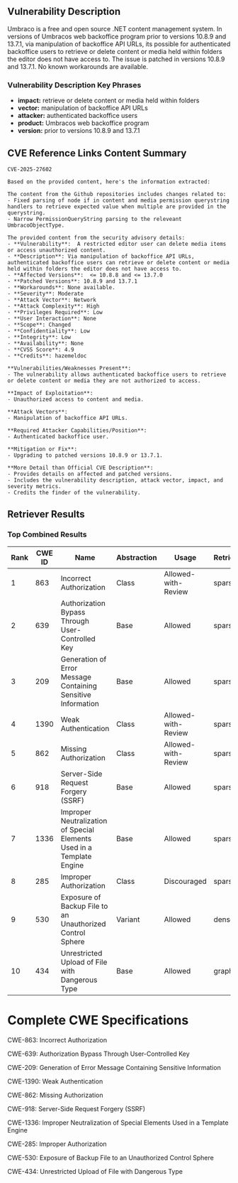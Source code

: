 ## Vulnerability Description
Umbraco is a free and open source .NET content management system. In versions of Umbracos web backoffice program prior to versions 10.8.9 and 13.7.1, via manipulation of backoffice API URLs, its possible for authenticated backoffice users to retrieve or delete content or media held within folders the editor does not have access to. The issue is patched in versions 10.8.9 and 13.7.1. No known workarounds are available.

### Vulnerability Description Key Phrases
- **impact:** retrieve or delete content or media held within folders
- **vector:** manipulation of backoffice API URLs
- **attacker:** authenticated backoffice users
- **product:** Umbracos web backoffice program
- **version:** prior to versions 10.8.9 and 13.7.1

## CVE Reference Links Content Summary
```
CVE-2025-27602

Based on the provided content, here's the information extracted:

The content from the Github repositories includes changes related to:
- Fixed parsing of node if in content and media permission querystring handlers to retrieve expected value when multiple are provided in the querystring.
- Narrow PermissionQueryString parsing to the releveant UmbracoObjectType.

The provided content from the security advisory details:
- **Vulnerability**:  A restricted editor user can delete media items or access unauthorized content.
- **Description**: Via manipulation of backoffice API URLs, authenticated backoffice users can retrieve or delete content or media held within folders the editor does not have access to.
- **Affected Versions**:  <= 10.8.8 and <= 13.7.0
- **Patched Versions**: 10.8.9 and 13.7.1
- **Workarounds**: None available.
- **Severity**: Moderate
- **Attack Vector**: Network
- **Attack Complexity**: High
- **Privileges Required**: Low
- **User Interaction**: None
- **Scope**: Changed
- **Confidentiality**: Low
- **Integrity**: Low
- **Availability**: None
- **CVSS Score**: 4.9
- **Credits**: hazemeldoc

**Vulnerabilities/Weaknesses Present**:
- The vulnerability allows authenticated backoffice users to retrieve or delete content or media they are not authorized to access.

**Impact of Exploitation**:
- Unauthorized access to content and media.

**Attack Vectors**:
- Manipulation of backoffice API URLs.

**Required Attacker Capabilities/Position**:
- Authenticated backoffice user.

**Mitigation or Fix**:
- Upgrading to patched versions 10.8.9 or 13.7.1.

**More Detail than Official CVE Description**:
- Provides details on affected and patched versions.
- Includes the vulnerability description, attack vector, impact, and severity metrics.
- Credits the finder of the vulnerability.
```

## Retriever Results

### Top Combined Results

| Rank | CWE ID | Name | Abstraction | Usage  | Retrievers | Individual Scores |
|------|--------|------|-------------|-------|------------|-------------------|
| 1 | 863 | Incorrect Authorization | Class | Allowed-with-Review | sparse | 0.143 |
| 2 | 639 | Authorization Bypass Through User-Controlled Key | Base | Allowed | sparse | 0.141 |
| 3 | 209 | Generation of Error Message Containing Sensitive Information | Base | Allowed | sparse | 0.137 |
| 4 | 1390 | Weak Authentication | Class | Allowed-with-Review | sparse | 0.136 |
| 5 | 862 | Missing Authorization | Class | Allowed-with-Review | sparse | 0.136 |
| 6 | 918 | Server-Side Request Forgery (SSRF) | Base | Allowed | sparse | 0.136 |
| 7 | 1336 | Improper Neutralization of Special Elements Used in a Template Engine | Base | Allowed | sparse | 0.135 |
| 8 | 285 | Improper Authorization | Class | Discouraged | sparse | 0.134 |
| 9 | 530 | Exposure of Backup File to an Unauthorized Control Sphere | Variant | Allowed | dense | 0.334 |
| 10 | 434 | Unrestricted Upload of File with Dangerous Type | Base | Allowed | graph | 0.003 |



# Complete CWE Specifications

CWE-863: Incorrect Authorization

CWE-639: Authorization Bypass Through User-Controlled Key

CWE-209: Generation of Error Message Containing Sensitive Information

CWE-1390: Weak Authentication

CWE-862: Missing Authorization

CWE-918: Server-Side Request Forgery (SSRF)

CWE-1336: Improper Neutralization of Special Elements Used in a Template Engine

CWE-285: Improper Authorization

CWE-530: Exposure of Backup File to an Unauthorized Control Sphere

CWE-434: Unrestricted Upload of File with Dangerous Type